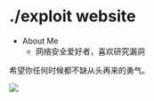 # ./exploit website

- About Me
  - 网络安全爱好者，喜欢研究漏洞

希望你任何时候都不缺从头再来的勇气。

![](https://raw.githubusercontent.com/kyl1n0/kyl1n0/output/github-contribution-grid-snake.svg)
